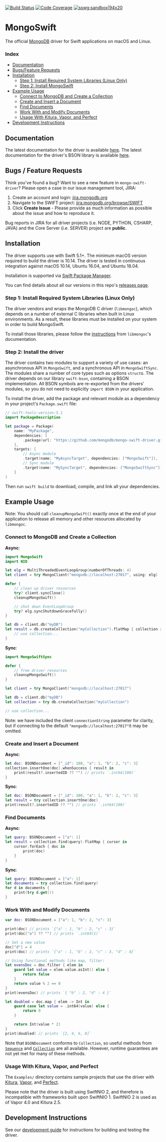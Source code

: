 [![Build Status](https://travis-ci.org/mongodb/mongo-swift-driver.svg?branch=master)](https://travis-ci.org/mongodb/mongo-swift-driver)
[![Code Coverage](https://codecov.io/gh/mongodb/mongo-swift-driver/branch/master/graph/badge.svg)](https://codecov.io/gh/mongodb/mongo-swift-driver/branch/master)
[![sswg:sandbox|94x20](https://img.shields.io/badge/sswg-sandbox-lightgrey.svg)](https://github.com/swift-server/sswg/blob/master/process/incubation.md#sandbox-level)

# MongoSwift
The official [MongoDB](https://www.mongodb.com/) driver for Swift applications on macOS and Linux.

### Index
- [Documentation](#documentation)
- [Bugs/Feature Requests](#bugs--feature-requests)
- [Installation](#installation)
    - [Step 1: Install Required System Libraries (Linux Only)](#step-1-install-required-systems-libraries)
    - [Step 2: Install MongoSwift](#step-2-install-mongoswift)
- [Example Usage](#example-usage)
    - [Connect to MongoDB and Create a Collection](#connect-to-mongodb-and-create-a-collection)
    - [Create and Insert a Document](#create-and-insert-a-document)
    - [Find Documents](#find-documents)
    - [Work With and Modify Documents](#work-with-and-modify-documents)
    - [Usage With Kitura, Vapor, and Perfect](#usage-with-kitura-vapor-and-perfect)
- [Development Instructions](#development-instructions)

## Documentation
The latest documentation for the driver is available [here](https://mongodb.github.io/mongo-swift-driver/).
The latest documentation for the driver's BSON library is available [here](https://mongodb.github.io/swift-bson/).

## Bugs / Feature Requests

Think you've found a bug? Want to see a new feature in `mongo-swift-driver`? Please open a case in our issue management tool, JIRA:

1. Create an account and login: [jira.mongodb.org](https://jira.mongodb.org)
2. Navigate to the SWIFT project: [jira.mongodb.org/browse/SWIFT](https://jira.mongodb.org/browse/SWIFT)
3. Click **Create Issue** - Please provide as much information as possible about the issue and how to reproduce it.

Bug reports in JIRA for all driver projects (i.e. NODE, PYTHON, CSHARP, JAVA) and the
Core Server (i.e. SERVER) project are **public**.

## Installation
The driver supports use with Swift 5.1+. The minimum macOS version required to build the driver is 10.14. The driver is tested in continuous integration against macOS 10.14, Ubuntu 16.04, and Ubuntu 18.04.

Installation is supported via [Swift Package Manager](https://swift.org/package-manager/).

You can find details about all our versions in this repo's [releases page](https://github.com/mongodb/mongo-swift-driver/releases).

### Step 1: Install Required System Libraries (Linux Only)
The driver vendors and wraps the MongoDB C driver (`libmongoc`), which depends on a number of external C libraries when built in Linux environments. As a result, these libraries must be installed on your system in order to build MongoSwift.

To install those libraries, please follow the [instructions](http://mongoc.org/libmongoc/current/installing.html#prerequisites-for-libmongoc) from `libmongoc`'s documentation.

### Step 2: Install the driver
The driver contains two modules to support a variety of use cases: an asynchronous API in `MongoSwift`, and a synchronous API in `MongoSwiftSync`. The modules share a number of core types such as options `struct`s.
The driver depends on our library `swift-bson`, containing a BSON implementation. All BSON symbols are re-exported from the drivers' modules, so you do not need to explicitly `import BSON` in your application.

To install the driver, add the package and relevant module as a dependency in your project's `Package.swift` file:

```swift
// swift-tools-version:5.1
import PackageDescription

let package = Package(
    name: "MyPackage",
    dependencies: [
        .package(url: "https://github.com/mongodb/mongo-swift-driver.git", from: "VERSION.STRING.HERE"),
    ],
    targets: [
        // Async module
        .target(name: "MyAsyncTarget", dependencies: ["MongoSwift"]),
        // Sync module
        .target(name: "MySyncTarget", dependencies: ["MongoSwiftSync"])
    ]
)
```

Then run `swift build` to download, compile, and link all your dependencies.

## Example Usage

Note: You should call `cleanupMongoSwift()` exactly once at the end of your application to release all memory and other resources allocated by `libmongoc`.

### Connect to MongoDB and Create a Collection

**Async**:
```swift
import MongoSwift
import NIO

let elg = MultiThreadedEventLoopGroup(numberOfThreads: 4)
let client = try MongoClient("mongodb://localhost:27017", using: elg)

defer {
    // clean up driver resources
    try? client.syncClose()
    cleanupMongoSwift()

    // shut down EventLoopGroup
    try? elg.syncShutdownGracefully()
}

let db = client.db("myDB")
let result = db.createCollection("myCollection").flatMap { collection in
    // use collection...
}
```

**Sync**:
```swift
import MongoSwiftSync

defer {
    // free driver resources
    cleanupMongoSwift()
}

let client = try MongoClient("mongodb://localhost:27017")

let db = client.db("myDB")
let collection = try db.createCollection("myCollection")

// use collection...
```

Note: we have included the client `connectionString` parameter for clarity, but if connecting to the default `"mongodb://localhost:27017"`it may be omitted.

### Create and Insert a Document
**Async**:
```swift
let doc: BSONDocument = ["_id": 100, "a": 1, "b": 2, "c": 3]
collection.insertOne(doc).whenSuccess { result in
    print(result?.insertedID ?? "") // prints `.int64(100)`
}
```

**Sync**:
```swift
let doc: BSONDocument = ["_id": 100, "a": 1, "b": 2, "c": 3]
let result = try collection.insertOne(doc)
print(result?.insertedID ?? "") // prints `.int64(100)`
```

### Find Documents
**Async**:
```swift
let query: BSONDocument = ["a": 1]
let result = collection.find(query).flatMap { cursor in
    cursor.forEach { doc in
        print(doc)
    }
}
```

**Sync**:
```swift
let query: BSONDocument = ["a": 1]
let documents = try collection.find(query)
for d in documents {
    print(try d.get())
}
```

### Work With and Modify Documents
```swift
var doc: BSONDocument = ["a": 1, "b": 2, "c": 3]

print(doc) // prints `{"a" : 1, "b" : 2, "c" : 3}`
print(doc["a"] ?? "") // prints `.int64(1)`

// Set a new value
doc["d"] = 4
print(doc) // prints `{"a" : 1, "b" : 2, "c" : 3, "d" : 4}`

// Using functional methods like map, filter:
let evensDoc = doc.filter { elem in
    guard let value = elem.value.asInt() else {
        return false
    }
    return value % 2 == 0
}
print(evensDoc) // prints `{ "b" : 2, "d" : 4 }`

let doubled = doc.map { elem -> Int in
    guard case let value = .int64(value) else {
        return 0
    }

    return Int(value * 2)
}
print(doubled) // prints `[2, 4, 6, 8]`
```

Note that `BSONDocument` conforms to `Collection`, so useful methods from
[`Sequence`](https://developer.apple.com/documentation/swift/sequence) and
[`Collection`](https://developer.apple.com/documentation/swift/collection) are
all available. However, runtime guarantees are not yet met for many of these
methods.

### Usage With Kitura, Vapor, and Perfect
The `Examples/` directory contains sample projects that use the driver with [Kitura](https://github.com/mongodb/mongo-swift-driver/tree/master/Examples/KituraExample), [Vapor](https://github.com/mongodb/mongo-swift-driver/tree/master/Examples/ComplexVaporExample), and [Perfect](https://github.com/mongodb/mongo-swift-driver/tree/master/Examples/PerfectExample).

Please note that the driver is built using SwiftNIO 2, and therefore is incompatible with frameworks built upon SwiftNIO 1. SwiftNIO 2 is used as of Vapor 4.0 and Kitura 2.5.

## Development Instructions

See our [development guide](https://github.com/mongodb/mongo-swift-driver/blob/master/Guides/Development.md) for instructions for building and testing the driver.

